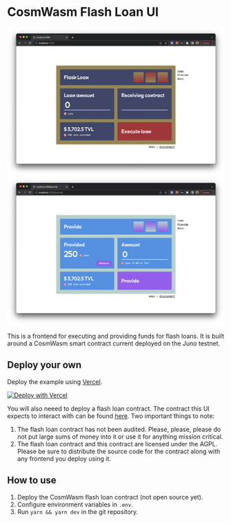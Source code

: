 # CosmWasm Flash Loan UI

![](./public/flash-preview.png)
![](./public/provide-preview.png)

This is a frontend for executing and providing funds for flash
loans. It is built around a CosmWasm smart contract current deployed
on the Juno testnet.

## Deploy your own

Deploy the example using
[Vercel](https://vercel.com?utm_source=github&utm_medium=readme&utm_campaign=next-example).

[![Deploy with
Vercel](https://vercel.com/button)](https://vercel.com/new/git/external?repository-url=https://github.com/ezekiiel/cw-flash-ui&project-name=cw-flash-ui&repository-name=cw-flash-ui)

You will also neeed to deploy a flash loan contract. The contract this
UI expects to interact with can be found
[here](https://github.com/ezekiiel/cw-flash-loan). Two important
things to note:

1. The flash loan contract has not been audited. Please, please,
   please do not put large sums of money into it or use it for
   anything mission critical.
2. The flash loan contract and this contract are licensed under the
   AGPL. Please be sure to distribute the source code for the contract
   along with any frontend you deploy using it.

## How to use

1. Deploy the CosmWasm flash loan contract (not open source yet).
2. Configure environment variables in `.env`.
3. Run `yarn && yarn dev` in the git repository.
